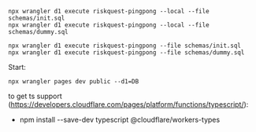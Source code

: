 ```
npx wrangler d1 execute riskquest-pingpong --local --file schemas/init.sql
npx wrangler d1 execute riskquest-pingpong --local --file schemas/dummy.sql
```

```
npx wrangler d1 execute riskquest-pingpong --file schemas/init.sql
npx wrangler d1 execute riskquest-pingpong --file schemas/dummy.sql
```


Start:

```
npx wrangler pages dev public --d1=DB
```


to get ts support (https://developers.cloudflare.com/pages/platform/functions/typescript/):
- npm install --save-dev typescript @cloudflare/workers-types

